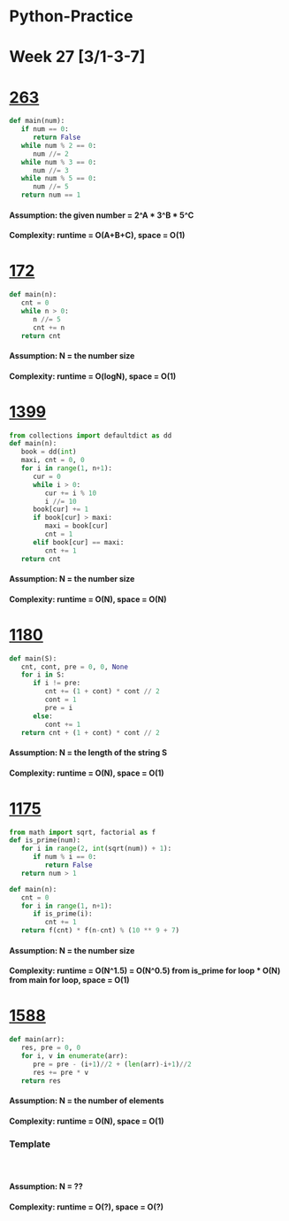 # Python-Practice

# Week 27 [3/1-3-7]

# [263](https://leetcode.com/problems/ugly-number/)
```python
def main(num):
   if num == 0:
      return False
   while num % 2 == 0:
      num //= 2
   while num % 3 == 0:
      num //= 3
   while num % 5 == 0:
      num //= 5
   return num == 1
```
#### Assumption: the given number = 2^A * 3^B * 5^C
#### Complexity: runtime = O(A+B+C), space = O(1)

# [172](https://leetcode.com/problems/factorial-trailing-zeroes/)
```python
def main(n):
   cnt = 0
   while n > 0:
      n //= 5
      cnt += n
   return cnt
```
#### Assumption: N = the number size
#### Complexity: runtime = O(logN), space = O(1)

# [1399](https://leetcode.com/problems/count-largest-group/)
```python
from collections import defaultdict as dd
def main(n):
   book = dd(int)
   maxi, cnt = 0, 0
   for i in range(1, n+1):
      cur = 0
      while i > 0:
         cur += i % 10
         i //= 10
      book[cur] += 1
      if book[cur] > maxi:
         maxi = book[cur]
         cnt = 1
      elif book[cur] == maxi:
         cnt += 1
   return cnt
```
#### Assumption: N = the number size
#### Complexity: runtime = O(N), space = O(N)

# [1180](https://leetcode.com/problems/count-substrings-with-only-one-distinct-letter/)
```python
def main(S):
   cnt, cont, pre = 0, 0, None
   for i in S:
      if i != pre:
         cnt += (1 + cont) * cont // 2
         cont = 1
         pre = i
      else:
         cont += 1
   return cnt + (1 + cont) * cont // 2
```
#### Assumption: N = the length of the string S
#### Complexity: runtime = O(N), space = O(1)

# [1175](https://leetcode.com/problems/prime-arrangements/)
```python
from math import sqrt, factorial as f
def is_prime(num):
   for i in range(2, int(sqrt(num)) + 1):
      if num % i == 0:
         return False
   return num > 1

def main(n):
   cnt = 0
   for i in range(1, n+1):
      if is_prime(i):
         cnt += 1
   return f(cnt) * f(n-cnt) % (10 ** 9 + 7)
```
#### Assumption: N = the number size
#### Complexity: runtime = O(N^1.5) = O(N^0.5) from is_prime for loop * O(N) from main for loop, space = O(1)

# [1588](https://leetcode.com/problems/sum-of-all-odd-length-subarrays/)
```python
def main(arr):
   res, pre = 0, 0
   for i, v in enumerate(arr):
      pre = pre - (i+1)//2 + (len(arr)-i+1)//2
      res += pre * v
   return res
```
#### Assumption: N = the number of elements
#### Complexity: runtime = O(N), space = O(1)

### Template
# []()
```python
```
#### Assumption: N = ??
#### Complexity: runtime = O(?), space = O(?)